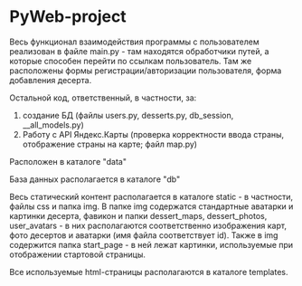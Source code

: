 # PyWeb-project

Весь функционал взаимодействия программы с пользователем реализован в файле main.py - там находятся обработчики путей, а которые способен перейти по ссылкам пользователь. Там же расположены формы регистрации/авторизации пользователя, форма добавления десерта.

Остальной код, ответственный, в частности, за:
1) создание БД (файлы users.py, desserts.py, db_session, __all_models.py)
2) Работу с API Яндекс.Карты (проверка корректности ввода страны, отображение страны на карте; файл map.py)

Расположен в каталоге "data"

База данных располагается в каталоге "db"

Весь статический контент располагается в каталоге static - в частности, файлы css и папка img. 
В папке img содержатся стандартные аватарки и картинки десерта, фавикон и папки dessert_maps, dessert_photos, user_avatars - в них располагаются соответственно изображения карт, фото десертов и аватарки (имя файла соответствует id). Также в img содержится папка start_page - в ней лежат картинки, используемые при отображении стартовой страницы. 

Все используемые html-страницы располагаются в каталоге templates.
